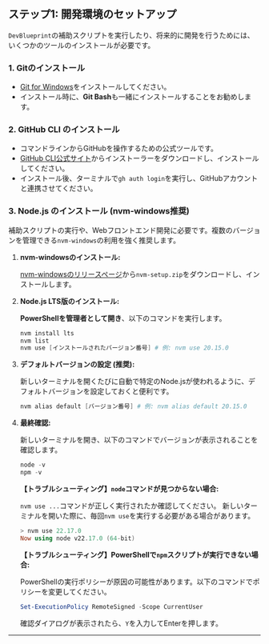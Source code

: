 
## ステップ1: 開発環境のセットアップ

`DevBlueprint`の補助スクリプトを実行したり、将来的に開発を行うためには、いくつかのツールのインストールが必要です。

### 1. Gitのインストール
*   [Git for Windows](https://git-scm.com/download/win)をインストールしてください。
*   インストール時に、**Git Bash**も一緒にインストールすることをお勧めします。

### 2. GitHub CLI のインストール
*   コマンドラインからGitHubを操作するための公式ツールです。
*   [GitHub CLI公式サイト](https://cli.github.com/)からインストーラーをダウンロードし、インストールしてください。
*   インストール後、ターミナルで`gh auth login`を実行し、GitHubアカウントと連携させてください。

### 3. Node.js のインストール (nvm-windows推奨)

補助スクリプトの実行や、Webフロントエンド開発に必要です。複数のバージョンを管理できる`nvm-windows`の利用を強く推奨します。

1.  **nvm-windowsのインストール:**

    [nvm-windowsのリリースページ](https://github.com/coreybutler/nvm-windows/releases)から`nvm-setup.zip`をダウンロードし、インストールします。

2.  **Node.js LTS版のインストール:**
    
    **PowerShellを管理者として開き**、以下のコマンドを実行します。
    ```powershell
    nvm install lts
    nvm list
    nvm use [インストールされたバージョン番号] # 例: nvm use 20.15.0
    ```

3.  **デフォルトバージョンの設定 (推奨):**

    新しいターミナルを開くたびに自動で特定のNode.jsが使われるように、デフォルトバージョンを設定しておくと便利です。
    ```powershell
    nvm alias default [バージョン番号] # 例: nvm alias default 20.15.0
    ```

4.  **最終確認:**
    
    新しいターミナルを開き、以下のコマンドでバージョンが表示されることを確認します。
    ```powershell
    node -v
    npm -v
    ```

    **【トラブルシューティング】`node`コマンドが見つからない場合:**
        
    `nvm use ...`コマンドが正しく実行されたか確認してください。
    新しいターミナルを開いた際に、毎回`nvm use`を実行する必要がある場合があります。

    ```powershell
    > nvm use 22.17.0
    Now using node v22.17.0 (64-bit)
    ```

    **【トラブルシューティング】PowerShellで`npm`スクリプトが実行できない場合:**
        
    PowerShellの実行ポリシーが原因の可能性があります。以下のコマンドでポリシーを変更してください。

    ```powershell
    Set-ExecutionPolicy RemoteSigned -Scope CurrentUser
    ```
    確認ダイアログが表示されたら、`Y`を入力してEnterを押します。

---
